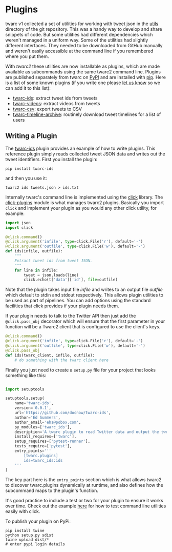 # Plugins

twarc v1 collected a set of utilities for working with tweet json in the
[utils] directory of the git repository. This was a handy way to develop and
share snippets of code. But some utilities had different dependencies which
weren't managed in a uniform way. Some of the utilities had slightly different
interfaces. They needed to be downloaded from GitHub manually and weren't
easily accessible at the command line if you remembered where you put them.

With *twarc2* these utilities are now installable as plugins, which are made
available as subcommands using the same twarc2 command line. Plugins are
published separately from twarc on [PyPI] and are installed with [pip]. Here is
a list of some known plugins (if you write one please [let us know] so we can
add it to this list):

* [twarc-ids](https://pypi.org/project/twarc-ids/): extract tweet ids from tweets
* [twarc-videos](https://pypi.org/project/twarc-videos): extract videos from tweets
* [twarc-csv](https://pypi.org/project/twarc-csv/): export tweets to CSV
* [twarc-timeline-archive](https://pypi.org/project/twarc-timeline-archive): routinely download tweet timelines for a list of users

## Writing a Plugin

The [twarc-ids] plugin provides an example of how to write plugins. This
reference plugin simply reads collected tweet JSON data and writes out the tweet
identifiers. First you install the plugin:

    pip install twarc-ids

and then you use it:

    twarc2 ids tweets.json > ids.txt

Internally twarc's command line is implemented using the [click] library. The
[click-plugins] module is what manages twarc2 plugins. Basically you import
`click` and implement your plugin as you would any other click utility, for
example:

```python
import json
import click

@click.command()
@click.argument('infile', type=click.File('r'), default='-')
@click.argument('outfile', type=click.File('w'), default='-')
def ids(infile, outfile):
    """
    Extract tweet ids from tweet JSON.
    """
    for line in infile:
        tweet = json.loads(line)
        click.echo(t['data']['id'], file=outfile)
```

Note that the plugin takes input file *infile* and writes to an output file
*outfile* which default to stdin and stdout respectively. This allows plugin
utilities to be used as part of pipelines. You can add options using the
standard facilities that click provides if your plugin needs them.

If your plugin needs to talk to the Twitter API then just add the
`@click.pass_obj` decorator which will ensure that the first parameter in
your function will be a Twarc2 client that is configured to use the
client's keys.

```python
@click.command()
@click.argument('infile', type=click.File('r'), default='-')
@click.argument('outfile', type=click.File('w'), default='-')
@click.pass_obj
def ids(twarc_client, infile, outfile):
    # do something with the twarc client here
```

Finally you just need to create a `setup.py` file for your project that
looks something like this:

```python

import setuptools

setuptools.setup(
    name='twarc-ids',
    version='0.0.1',
    url='https://github.com/docnow/twarc-ids',
    author='Ed Summers',
    author_email='ehs@pobox.com',
    py_modules=['twarc_ids'],
    description='A twarc plugin to read Twitter data and output the tweet ids',
    install_requires=['twarc'],
    setup_requires=['pytest-runner'],
    tests_require=['pytest'],
    entry_points='''
        [twarc.plugins]
        ids=twarc_ids:ids
    '''
)
```

The key part here is the `entry_points` section which is what allows twarc2 to
discover twarc.plugins dynamically at runtime, and also defines how the
subcommand maps to the plugin's function.

It's good practice to include a test or two for your plugin to ensure it works
over time. Check out the example [here] for how to test command line utilities
easily with click.

To publish your plugin on PyPi:

```
pip install twine
python setup.py sdist
twine upload dist/*
# enter pypi login details
```

[twarc-ids]: https://github.com/docnow/twarc-ids/
[PyPI]: https://python.org/pypi/
[pip]: https://pip.pypa.io/en/stable/
[click]: https://click.palletsprojects.com/
[click-plugins]: https://github.com/click-contrib/click-plugins
[here]: https://github.com/DocNow/twarc-ids/blob/main/test_twarc_ids.py
[let us know]: https://github.com/docnow/twarc/issues/
[utils]: https://github.com/DocNow/twarc/tree/main/utils

